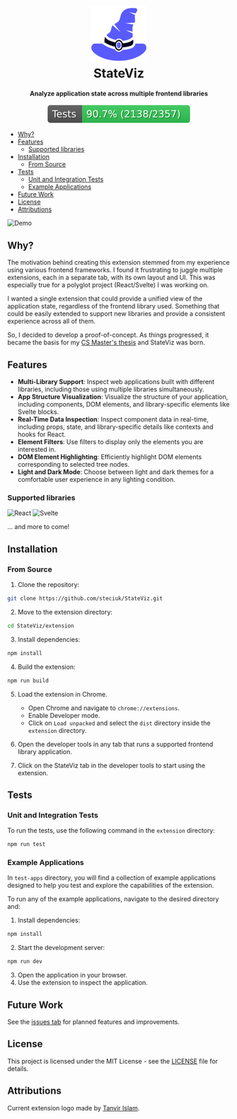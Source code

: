 <h1 align="center">
  <img src="extension/src/assets/icons/enabled-128.png" alt="Logo">
  <br>
  StateViz
</h1>

<h4 align="center">
  Analyze application state across multiple frontend libraries
</h4>

<p align="center">
  <img src="doc/badges/badge.svg" alt="Tests status">
</p>


- [Why?](#why)
- [Features](#features)
  - [Supported libraries](#supported-libraries)
- [Installation](#installation)
  - [From Source](#from-source)
- [Tests](#tests)
  - [Unit and Integration Tests](#unit-and-integration-tests)
  - [Example Applications](#example-applications)
- [Future Work](#future-work)
- [License](#license)
- [Attributions](#attributions)

![Demo](doc/demo.gif)

## Why?
The motivation behind creating this extension stemmed from my experience using various frontend frameworks. I found it frustrating to juggle multiple extensions, each in a separate tab, with its own layout and UI. This was especially true for a polyglot project (React/Svelte) I was working on.

I wanted a single extension that could provide a unified view of the application state, regardless of the frontend library used. Something that could be easily extended to support new libraries and provide a consistent experience across all of them.

So, I decided to develop a proof-of-concept. As things progressed, it became the basis for my [CS Master's thesis](#thesis) and StateViz was born.

## Features
- **Multi-Library Support**: Inspect web applications built with different libraries, including those using multiple libraries simultaneously.
- **App Structure Visualization**: Visualize the structure of your application, including components, DOM elements, and library-specific elements like Svelte blocks.
- **Real-Time Data Inspection**: Inspect component data in real-time, including props, state, and library-specific details like contexts and hooks for React.
- **Element Filters**: Use filters to display only the elements you are interested in.
- **DOM Element Highlighting**: Efficiently highlight DOM elements corresponding to selected tree nodes.
- **Light and Dark Mode**: Choose between light and dark themes for a comfortable user experience in any lighting condition.

### Supported libraries
![React](https://img.shields.io/badge/React-20232A?style=for-the-badge&logo=react&logoColor=61DAFB)
![Svelte](https://img.shields.io/badge/Svelte-4A4A55?style=for-the-badge&logo=svelte&logoColor=FF3E00)

... and more to come!

## Installation

<!-- ### Chrome Web Store
The extension is available on the Chrome Web Store. You can install it from [here](https://chrome.google.com/webstore/detail/stateviz/).
6. Open the developer tools in any tab that runs a supported frontend library application.
7. Click on the StateViz tab in the developer tools to start using the extension. -->

### From Source
1. Clone the repository:
```bash
git clone https://github.com/steciuk/StateViz.git
```
2. Move to the extension directory:
```bash
cd StateViz/extension
```
3. Install dependencies:
```bash
npm install
```
4. Build the extension:
```bash
npm run build
```
5. Load the extension in Chrome.
   - Open Chrome and navigate to `chrome://extensions`.
   - Enable Developer mode.
   - Click on `Load unpacked` and select the `dist` directory inside the `extension` directory.

6. Open the developer tools in any tab that runs a supported frontend library application.
7. Click on the StateViz tab in the developer tools to start using the extension.

## Tests
### Unit and Integration Tests
To run the tests, use the following command in the `extension` directory:

```bash
npm run test
```
### Example Applications
In `test-apps` directory, you will find a collection of example applications designed to help you test and explore the capabilities of the extension.

To run any of the example applications, navigate to the desired directory and:

1. Install dependencies:
```bash
npm install
```
2. Start the development server:
```bash
npm run dev
```
3. Open the application in your browser.
4. Use the extension to inspect the application.

<!-- ## Thesis
The thesis document can be found [here](doc/thesis.pdf).  -->


## Future Work
See the [issues tab](https://github.com/steciuk/StateViz/issues) for planned features and improvements.

## License
This project is licensed under the MIT License - see the [LICENSE](LICENSE) file for details.

## Attributions
Current extension logo made by [Tanvir Islam](https://thenounproject.com/creator/tanvirislam/).

